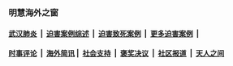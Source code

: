 
### 明慧海外之窗

####  [武汉肺炎](indexes/365.md?t=07140300) &nbsp;|&nbsp;  [迫害案例综述](indexes/328.md?t=07140300) &nbsp;|&nbsp; [迫害致死案例](indexes/277.md?t=07140300)  &nbsp;|&nbsp; [更多迫害案例](indexes/81.md?t=07140300)  &nbsp;|&nbsp; 
####  [时事评论](indexes/19.md?t=07140300) &nbsp;|&nbsp; [海外简讯](indexes/245.md?t=07140300)&nbsp;|&nbsp;  [社会支持](indexes/140.md?t=07140300) &nbsp;|&nbsp; [褒奖决议](indexes/282.md?t=07140300) &nbsp;|&nbsp; [社区报道](indexes/91.md?t=07140300)  &nbsp;|&nbsp; [天人之间](indexes/78.md?t=07140300) 

